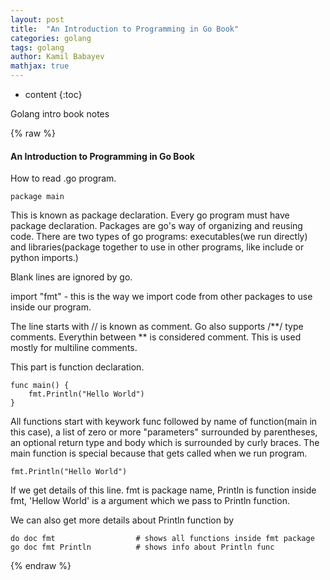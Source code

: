 ```yaml
---
layout: post
title:  "An Introduction to Programming in Go Book"
categories: golang
tags: golang
author: Kamil Babayev
mathjax: true
---
```


* content
{:toc}

Golang intro book notes




{% raw %}
#### An Introduction to Programming in Go Book

How to read .go program.

```
package main
```
This is known as package declaration. Every go program must have package declaration. Packages are go's way of organizing and reusing code. There are two types of go programs: executables(we run directly) and libraries(package together to use in other programs, like include or python imports.)

Blank lines are ignored by go.

import "fmt"   - this is the way we import code from other packages to use inside our program.

The line starts with // is known as comment. Go also supports /**/ type comments. Everythin between ** is considered comment. This is used mostly for multiline comments.

This part is function declaration.
```
func main() {
    fmt.Println("Hello World")
}
```

All functions start with keywork func followed by name of function(main in this case), a list of zero or more "parameters" surrounded by parentheses, an optional return type and body which is surrounded by curly braces.
 The main function is special because that gets called when we run program.

```
fmt.Println("Hello World")
```
If we get details of this line.  fmt is package name, Println is function inside fmt, 'Hellow World' is a argument which we pass to Println function.

We can also get more details about Println function by
```
do doc fmt                  # shows all functions inside fmt package
go doc fmt Println          # shows info about Println func
```
{% endraw %}
